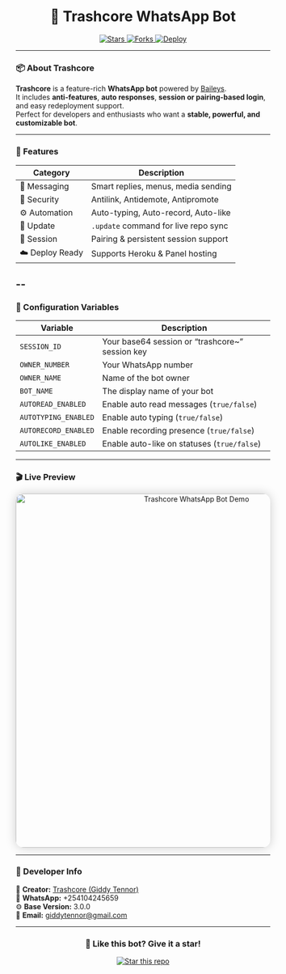 <h1 align="center">🤖 Trashcore WhatsApp Bot</h1>

<p align="center">
  <a href="https://github.com/Tennor-modz/trashcore-ultra">
    <img src="https://img.shields.io/github/stars/Tennor-modz/trashcore-ultra?style=for-the-badge&color=gold&label=Stars" alt="Stars" />
  </a>
  <a href="https://github.com/Tennor-modz/trashcore-ultra/fork">
    <img src="https://img.shields.io/github/forks/Tennor-modz/trashcore-ultra?style=for-the-badge&color=007BFF&label=Forks" alt="Forks" />
  </a>
  


<a href='https://www.trashcore-ultra.zone.id' target="_blank">
  <img alt='Deploy' src='https://img.shields.io/badge/deploy%20bot%20now-darkpink?style=for-the-badge&logo=opencv&logoColor=black'/>
</a>
<br> 





  
---

### 📦 About Trashcore

**Trashcore** is a feature-rich **WhatsApp bot** powered by [Baileys](https://github.com/WhiskeySockets/Baileys).  
It includes **anti-features**, **auto responses**, **session or pairing-based login**, and easy redeployment support.  
Perfect for developers and enthusiasts who want a **stable, powerful, and customizable bot**.

---

### 🚀 Features

| Category | Description |
|-----------|-------------|
| 💬 Messaging | Smart replies, menus, media sending |
| 🔗 Security | Antilink, Antidemote, Antipromote |
| ⚙️ Automation | Auto-typing, Auto-record, Auto-like |
| 🔄 Update | `.update` command for live repo sync |
| 💾 Session | Pairing & persistent session support |
| ☁️ Deploy Ready | Supports Heroku & Panel hosting |

--
---

### 🧩 Configuration Variables

| Variable | Description |
|-----------|-------------|
| `SESSION_ID` | Your base64 session or “trashcore~” session key |
| `OWNER_NUMBER` | Your WhatsApp number |
| `OWNER_NAME` | Name of the bot owner |
| `BOT_NAME` | The display name of your bot |
| `AUTOREAD_ENABLED` | Enable auto read messages (`true/false`) |
| `AUTOTYPING_ENABLED` | Enable auto typing (`true/false`) |
| `AUTORECORD_ENABLED` | Enable recording presence (`true/false`) |
| `AUTOLIKE_ENABLED` | Enable auto-like on statuses (`true/false`) |

---

### 🎬 Live Preview

<p align="center">
  <img src="https://github.com/Tennor-modz/trashcore-ultra/blob/main/media/menu.gif?raw=true"
       alt="Trashcore WhatsApp Bot Demo"
       width="700"
       style="border-radius:15px; box-shadow:0 0 20px rgba(0,0,0,0.2);" />
</p>

---

### 🧠 Developer Info
👑 **Creator:** [Trashcore (Giddy Tennor)](https://github.com/Tennor-modz)  
📱 **WhatsApp:** +254104245659  
⚙️ **Base Version:** 3.0.0  
📧 **Email:** giddytennor@gmail.com  

---

<h3 align="center">🌟 Like this bot? Give it a star!</h3>

<p align="center">
  <a href="https://github.com/Tennor-modz/trashcore-ultra">
    <img src="https://img.shields.io/github/stars/Tennor-modz/trashcore-ultra?style=social" alt="Star this repo" />
  </a>
</p>
